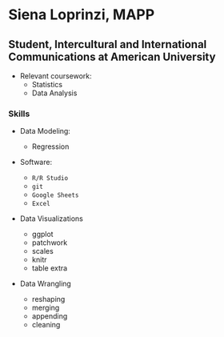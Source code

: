 

# Siena Loprinzi, MAPP
## Student, Intercultural and International Communications at American University 

- Relevant coursework:
    - Statistics
    - Data Analysis

### Skills 

- Data Modeling: 
  - Regression
  
  
- Software: 
  - `R/R Studio` 
  - `git`
  - `Google Sheets`
  - `Excel`
  
  
- Data Visualizations
  - ggplot
  - patchwork
  - scales
  - knitr
  - table extra
  
  
- Data Wrangling
  - reshaping
  - merging
  - appending
  - cleaning
  


<!--

**sloprinzi/sloprinzi** is a ✨ _special_ ✨ repository because its `README.md` (this file) appears on your GitHub profile.

Here are some ideas to get you started:

- 🔭 I’m currently working on ...
- 🌱 I’m currently learning ...
- 👯 I’m looking to collaborate on ...
- 🤔 I’m looking for help with ...
- 💬 Ask me about ...
- 📫 How to reach me: ...
- 😄 Pronouns: ...
- ⚡ Fun fact: ...


# for my github page: 

### An example of my skillz (his words not mine)

Here's some code I wrote in `R`


``` 
mean (x$var1)
```

Write some text


```
code chunk
```



-->
